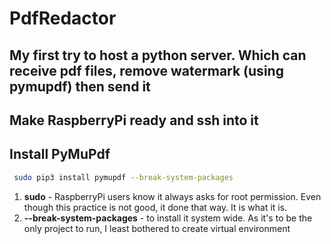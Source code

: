 # PdfRedactor
My first try to host a python server. Which can receive pdf files, remove watermark (using pymupdf) then send it
---
## Make RaspberryPi ready and ssh into it
## Install PyMuPdf
``` bash
 sudo pip3 install pymupdf --break-system-packages
```
1. **sudo**  - RaspberryPi users know it always asks for root permission. Even though this practice is not good, it done that way. It is what it is.
2. **--break-system-packages**  - to install it system wide. As it's to be the only project to run, I least bothered to create virtual environment

